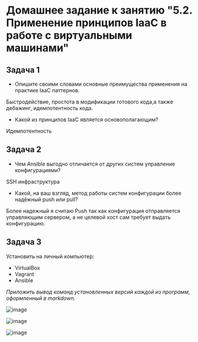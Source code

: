 # Домашнее задание к занятию "5.2. Применение принципов IaaC в работе с виртуальными машинами"

## Задача 1

- Опишите своими словами основные преимущества применения на практике IaaC паттернов.

Быстродействие, простота в модификации готового кода,а также дебажинг, идемпотентность кода.

- Какой из принципов IaaC является основополагающим?

Идемпотентность

## Задача 2

- Чем Ansible выгодно отличается от других систем управление конфигурациями?

SSH инфраструктура

- Какой, на ваш взгляд, метод работы систем конфигурации более надёжный push или pull?

Более надежный я считаю Push так как конфигурация отправляется управляющим сервером, а не целевой хост сам требует выдать конфигурацию.

## Задача 3

Установить на личный компьютер:

- VirtualBox
- Vagrant
- Ansible

*Приложить вывод команд установленных версий каждой из программ, оформленный в markdown.*

![image](https://user-images.githubusercontent.com/106802398/197515614-47eab5e6-c915-407c-a6af-0a06d0599bc3.png)

![image](https://user-images.githubusercontent.com/106802398/197515839-e06b2c2b-2aff-4e7e-b732-658478f0900a.png)

![image](https://user-images.githubusercontent.com/106802398/197516042-930faeec-fb44-46d2-b9d5-0d0564842ad2.png)
